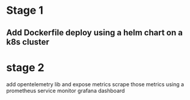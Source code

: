 # Stage 1
Add Dockerfile
deploy using a helm chart on a k8s cluster
---
# stage 2
add opentelemetry lib and expose metrics
scrape those metrics using a prometheus service monitor
grafana dashboard
